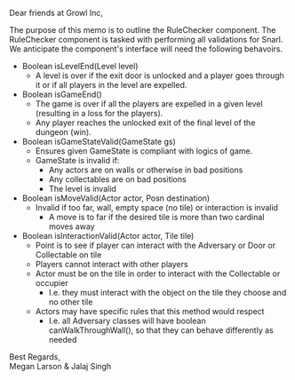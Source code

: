Dear friends at Growl Inc, <br>

The purpose of this memo is to outline the RuleChecker component. 
The RuleChecker component is tasked with performing all validations for Snarl. We anticipate the component's interface will need the following behavoirs.<br>

- Boolean isLevelEnd(Level level)
    - A level is over if the exit door is unlocked and a player goes through it or if all players in the level are expelled. 
- Boolean isGameEnd()
    - The game is over if all the players are expelled in a given level (resulting in a loss for the players).
    - Any player reaches the unlocked exit of the final level of the dungeon (win).
- Boolean isGameStateValid(GameState gs)
    - Ensures given GameState is compliant with logics of game.
    - GameState is invalid if:
      - Any actors are on walls or otherwise in bad positions
      - Any collectables are on bad positions
      - The level is invalid
- Boolean isMoveValid(Actor actor, Posn destination)
   - Invalid if too far, wall, empty space (no tile) or interaction is invalid
       - A move is to far if the desired tile is more than two cardinal moves away
- Boolean isInteractionValid(Actor actor, Tile tile)
   - Point is to see if player can interact with the Adversary or Door or Collectable on tile
   - Players cannot interact with other players
   - Actor must be on the tile in order to interact with the Collectable or occupier
      - I.e. they must interact with the object on the tile they choose and no other tile
   - Actors may have specific rules that this method would respect
      - I.e. all Adversary classes will have boolean canWalkThroughWall(), so that they can behave differently as needed <br>
      
Best Regards,<br>
     Megan Larson & Jalaj Singh
